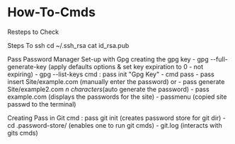 # How-To-Cmds
Resteps to Check

Steps To ssh
  cd ~/.ssh_rsa
  cat id_rsa.pub

Pass Password Manager Set-up with Gpg
    creating the gpg key
    - gpg --full-generate-key (apply defaults options & set key expiration to 0 - not expiring)
    - gpg --list-keys
    cmd : pass init "Gpg Key" 
    - cmd pass
      - pass insert Site/example.com (manually enter the password) or
      - pass generate Site/example2.com *n characters*(auto generate the password)
      - pass example.com (displays the passwords for the site)
      - passmenu (copied site passwd to the terminal)

   Creating Pass in Git
   cmd : pass git init (creates password store for git dir)
     - cd .password-store/ (enables one to run git cmds)
     - git.log (interacts with gits cmds)
    

  
